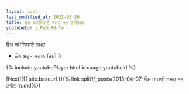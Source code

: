```yaml
---
layout: post
last_modified_at: 2021-03-30
title: ਓਮ ਥਪੋਨਿਧਾਏ ਨਮਹ ੧੧ ਟਾਇਮਸ
youtubeId: i_PaDuRGrTw
---
```

 
 
 ਓਮ ਥਪੋਨਿਧਾਏ ਨਮਹ  
 
 -  ਕੌਣ ਬਹੁਤ ਮਹਾਨ ਰਿਸ਼ੀ ਹੈ 
 
  
 
  
 
 
 
 
 
 


{% include youtubePlayer.html id=page.youtubeId %}
 
[Next]({{ site.baseurl }}{% link  split1/_posts/2013-04-07-ਓਮ ਹਾਰਾਏ ਨਮਹ ੧੧ ਟਾਇਮਸ.md%})
 
